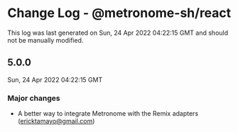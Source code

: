 # Change Log - @metronome-sh/react

This log was last generated on Sun, 24 Apr 2022 04:22:15 GMT and should not be manually modified.

<!-- Start content -->

## 5.0.0

Sun, 24 Apr 2022 04:22:15 GMT

### Major changes

- A better way to integrate Metronome with the Remix adapters (ericktamayo@gmail.com)
